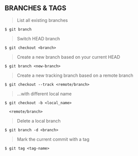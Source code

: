 BRANCHES & TAGS
---------------

> List all existing branches

    $ git branch

> Switch HEAD branch

    $ git checkout <branch>

> Create a new branch based on your current HEAD

    $ git branch <new-branch>

> Create a new tracking branch based on a remote branch

    $ git checkout --track <remote/branch>

> ...with different local name

    $ git checkout -b <local_name>

      <remote/branch>

> Delete a local branch

    $ git branch -d <branch>

> Mark the current commit with a tag

    $ git tag <tag-name>
